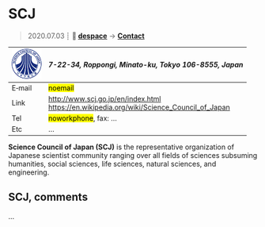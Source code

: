# SCJ
> 2020.07.03 ┊ **🚀 [despace](index.md)** → **[Contact](contact.md)**

|[![](f/contact/s/scj_logo1_thumb.png)](f/contact/s/scj_logo1.png)|*7-22-34, Roppongi, Minato-ku, Tokyo 106-8555, Japan*|
|:--|:--|
|E‑mail| <mark>noemail</mark> |
|Link| <http://www.scj.go.jp/en/index.html><br> <https://en.wikipedia.org/wiki/Science_Council_of_Japan> |
|Tel| <mark>noworkphone</mark>, fax: … |
|Etc| … |

**Science Council of Japan (SCJ)** is the representative organization of Japanese scientist community ranging over all fields of sciences subsuming humanities, social sciences, life sciences, natural sciences, and engineering.

<p style="page-break-after:always"> </p>

## SCJ, comments

…

